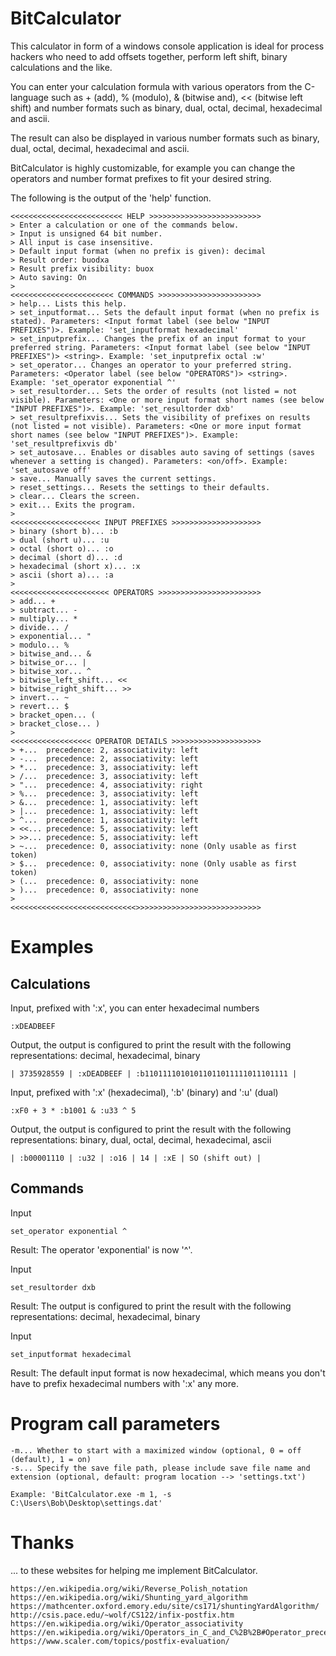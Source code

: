 # BitCalculator
This calculator in form of a windows console application is ideal for process hackers who need to add offsets together, perform left shift, binary calculations and the like.

You can enter your calculation formula with various operators from the C-language such as + (add), % (modulo), & (bitwise and), << (bitwise left shift) and number formats such as binary, dual, octal, decimal, hexadecimal and ascii.

The result can also be displayed in various number formats such as binary, dual, octal, decimal, hexadecimal and ascii.

BitCalculator is highly customizable, for example you can change the operators and number format prefixes to fit your desired string.

The following is the output of the 'help' function.
```
<<<<<<<<<<<<<<<<<<<<<<<<< HELP >>>>>>>>>>>>>>>>>>>>>>>>>
> Enter a calculation or one of the commands below.
> Input is unsigned 64 bit number.
> All input is case insensitive.
> Default input format (when no prefix is given): decimal
> Result order: buodxa
> Result prefix visibility: buox
> Auto saving: On
>
<<<<<<<<<<<<<<<<<<<<<<< COMMANDS >>>>>>>>>>>>>>>>>>>>>>>
> help... Lists this help.
> set_inputformat... Sets the default input format (when no prefix is stated). Parameters: <Input format label (see below "INPUT PREFIXES")>. Example: 'set_inputformat hexadecimal'
> set_inputprefix... Changes the prefix of an input format to your preferred string. Parameters: <Input format label (see below "INPUT PREFIXES")> <string>. Example: 'set_inputprefix octal :w'
> set_operator... Changes an operator to your preferred string. Parameters: <Operator label (see below "OPERATORS")> <string>. Example: 'set_operator exponential ^'
> set_resultorder... Sets the order of results (not listed = not visible). Parameters: <One or more input format short names (see below "INPUT PREFIXES")>. Example: 'set_resultorder dxb'
> set_resultprefixvis... Sets the visibility of prefixes on results (not listed = not visible). Parameters: <One or more input format short names (see below "INPUT PREFIXES")>. Example: 'set_resultprefixvis db'
> set_autosave... Enables or disables auto saving of settings (saves whenever a setting is changed). Parameters: <on/off>. Example: 'set_autosave off'
> save... Manually saves the current settings.
> reset_settings... Resets the settings to their defaults.
> clear... Clears the screen.
> exit... Exits the program.
>
<<<<<<<<<<<<<<<<<<<< INPUT PREFIXES >>>>>>>>>>>>>>>>>>>>
> binary (short b)... :b
> dual (short u)... :u
> octal (short o)... :o
> decimal (short d)... :d
> hexadecimal (short x)... :x
> ascii (short a)... :a
>
<<<<<<<<<<<<<<<<<<<<<< OPERATORS >>>>>>>>>>>>>>>>>>>>>>>
> add... +
> subtract... -
> multiply... *
> divide... /
> exponential... "
> modulo... %
> bitwise_and... &
> bitwise_or... |
> bitwise_xor... ^
> bitwise_left_shift... <<
> bitwise_right_shift... >>
> invert... ~
> revert... $
> bracket_open... (
> bracket_close... )
>
<<<<<<<<<<<<<<<<<< OPERATOR DETAILS >>>>>>>>>>>>>>>>>>>>
> +...  precedence: 2, associativity: left
> -...  precedence: 2, associativity: left
> *...  precedence: 3, associativity: left
> /...  precedence: 3, associativity: left
> "...  precedence: 4, associativity: right
> %...  precedence: 3, associativity: left
> &...  precedence: 1, associativity: left
> |...  precedence: 1, associativity: left
> ^...  precedence: 1, associativity: left
> <<... precedence: 5, associativity: left
> >>... precedence: 5, associativity: left
> ~...  precedence: 0, associativity: none (Only usable as first token)
> $...  precedence: 0, associativity: none (Only usable as first token)
> (...  precedence: 0, associativity: none
> )...  precedence: 0, associativity: none
>
<<<<<<<<<<<<<<<<<<<<<<<<<<<<>>>>>>>>>>>>>>>>>>>>>>>>>>>>
```

# Examples
## Calculations
Input, prefixed with ':x', you can enter hexadecimal numbers
```
:xDEADBEEF
```
Output, the output is configured to print the result with the following representations: decimal, hexadecimal, binary
```
| 3735928559 | :xDEADBEEF | :b11011110101011011011111011101111 |
```

Input, prefixed with ':x' (hexadecimal), ':b' (binary) and ':u' (dual)
```
:xF0 + 3 * :b1001 & :u33 ^ 5
```
Output, the output is configured to print the result with the following representations: binary, dual, octal, decimal, hexadecimal, ascii
```
| :b00001110 | :u32 | :o16 | 14 | :xE | SO (shift out) |
```

## Commands
Input
```
set_operator exponential ^
```
Result: The operator 'exponential' is now '^'.

Input
```
set_resultorder dxb
```
Result: The output is configured to print the result with the following representations: decimal, hexadecimal, binary

Input
```
set_inputformat hexadecimal
```
Result: The default input format is now hexadecimal, which means you don't have to prefix hexadecimal numbers with ':x' any more.

# Program call parameters
```
-m... Whether to start with a maximized window (optional, 0 = off (default), 1 = on)
-s... Specify the save file path, please include save file name and extension (optional, default: program location --> 'settings.txt')

Example: 'BitCalculator.exe -m 1, -s C:\Users\Bob\Desktop\settings.dat'
```

# Thanks
... to these websites for helping me implement BitCalculator.
```
https://en.wikipedia.org/wiki/Reverse_Polish_notation
https://en.wikipedia.org/wiki/Shunting_yard_algorithm
https://mathcenter.oxford.emory.edu/site/cs171/shuntingYardAlgorithm/
http://csis.pace.edu/~wolf/CS122/infix-postfix.htm
https://en.wikipedia.org/wiki/Operator_associativity
https://en.wikipedia.org/wiki/Operators_in_C_and_C%2B%2B#Operator_precedence
https://www.scaler.com/topics/postfix-evaluation/
```